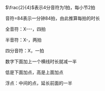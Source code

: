 $\frac{2}{4}$表示4分音符为1拍，每小节2拍

音符=84表示一分钟84拍，由此推算每拍的时长

全音符：X---，四拍

半音符：X-，两拍

四分音符：X，一拍

数字下面加上一个横线时长就减一半

低是下面加点，高是上面加点

浮点：中间的点，延长前面的一半